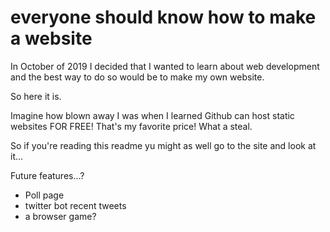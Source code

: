 
# everyone should know how to make a website

In October of 2019 I decided that I wanted to learn about web development and the best way to do so would be to make my own website.

So here it is.

Imagine how blown away I was when I learned Github can host static websites FOR FREE! That's my favorite price! What a steal.

So if you're reading this readme yu might as well go to the site and look at it...

Future features...?

* Poll page
* twitter bot recent tweets
* a browser game?
